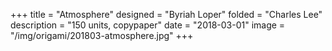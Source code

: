 +++
title = "Atmosphere"
designed = "Byriah Loper"
folded = "Charles Lee"
description = "150 units, copypaper"
date = "2018-03-01"
image = "/img/origami/201803-atmosphere.jpg"
+++